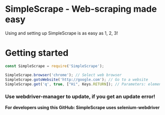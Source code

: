 # SimpleScrape - Web-scraping made easy
Using and setting up SimpleScrape is as easy as 1, 2, 3!

# Getting started
```js
const SimpleScrape = require('SimpleScrape');

SimpleScrape.browser('chrome'); // Select web browser
SimpleScrape.gotoWebsite('http://google.com'); // Go to a website
SimpleScrape.get('q', true, ["Hi", Keys.RETURN]); // Parameters: element, send keys?, keys to send
```

### Use webdriver-manager to update, if you get an update error!

**For developers using this GitHub: SimpleScrape uses selenium-webdriver**
